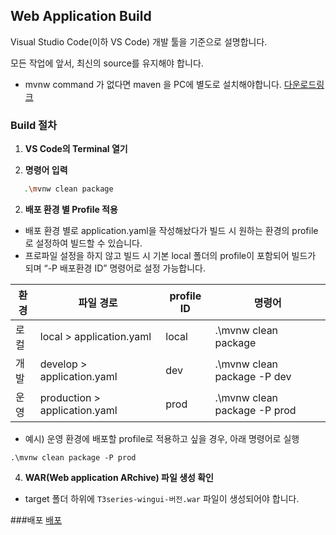 ## Web Application Build

Visual Studio Code(이하 VS Code) 개발 툴을 기준으로 설명합니다.

모든 작업에 앞서, 최신의 source를 유지해야 합니다.

- mvnw command 가 없다면 maven 을 PC에 별도로 설치해야합니다. [다운로드링크](https://maven.apache.org/download.cgi)
### Build 절차
1. **VS Code의 Terminal 열기**
   
2. **명령어 입력**
```sh
   .\mvnw clean package
```
2. **배포 환경 별 Profile 적용**
- 배포 환경 별로 application.yaml을 작성해놨다가 빌드 시 원하는 환경의 profile로 설정하여 빌드할 수 있습니다.
- 프로파일 설정을 하지 않고 빌드 시 기본 local 폴더의 profile이 포함되어 빌드가 되며 “-P 배포환경 ID” 명령어로 설정 가능합니다.

| 환경   | 파일 경로                     | profile ID | 명령어                          |
| ------ | ----------------------------- | ---------- | ------------------------------- |
| 로컬   | local > application.yaml      | local      | .\mvnw clean package            |
| 개발   | develop > application.yaml    | dev        | .\mvnw clean package -P dev     |
| 운영   | production > application.yaml | prod       | .\mvnw clean package -P prod    |

- 예시) 운영 환경에 배포할 profile로 적용하고 싶을 경우, 아래 명령어로 실행 


```
.\mvnw clean package -P prod
```

4. **WAR(Web application ARchive) 파일 생성 확인**  
  - target 폴더 하위에 `T3series-wingui-버전.war` 파일이 생성되어야 합니다.


###배포
[배포](http://nightly.hq.zionex.com/docs/manual/system/installation/wingui-deploy.html)